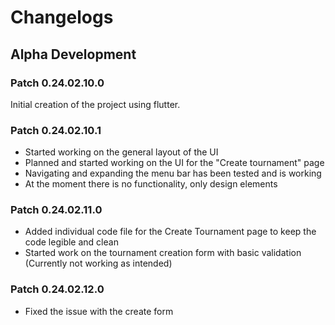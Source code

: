 # Changelogs

## Alpha Development

### Patch 0.24.02.10.0
Initial creation of the project using flutter.

### Patch 0.24.02.10.1
 - Started working on the general layout of the UI
 - Planned and started working on the UI for the "Create tournament" page
 - Navigating and expanding the menu bar has been tested and is working
 - At the moment there is no functionality, only design elements

### Patch 0.24.02.11.0
 - Added individual code file for the Create Tournament page to keep the code legible and clean
 - Started work on the tournament creation form with basic validation (Currently not working as intended)

### Patch 0.24.02.12.0
 - Fixed the issue with the create form

